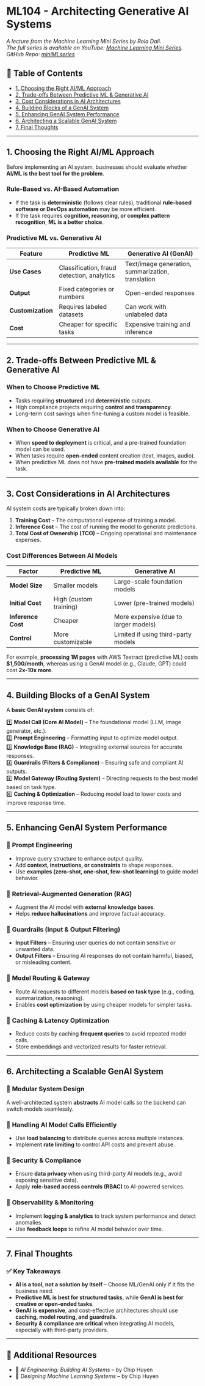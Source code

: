 # ML104 - Architecting Generative AI Systems

*A lecture from the Machine Learning Mini Series by Rola Dali.  
The full series is available on YouTube: [Machine Learning Mini Series](https://youtube.com/playlist?list=PLBOxI5MJQLFs8-8vl_nTRte-gkNQeWsOa&si=3IaNr4OZUnaI9MNt).  
GitHub Repo: [miniMLseries](https://github.com/rdali/miniMLseries)*

## 📌 Table of Contents

- [1. Choosing the Right AI/ML Approach](#1-choosing-the-right-aiml-approach)
- [2. Trade-offs Between Predictive ML & Generative AI](#2-trade-offs-between-predictive-ml--generative-ai)
- [3. Cost Considerations in AI Architectures](#3-cost-considerations-in-ai-architectures)
- [4. Building Blocks of a GenAI System](#4-building-blocks-of-a-genai-system)
- [5. Enhancing GenAI System Performance](#5-enhancing-genai-system-performance)
- [6. Architecting a Scalable GenAI System](#6-architecting-a-scalable-genai-system)
- [7. Final Thoughts](#7-final-thoughts)

---

## 1. Choosing the Right AI/ML Approach

Before implementing an AI system, businesses should evaluate whether **AI/ML is the best tool for the problem**.  

### Rule-Based vs. AI-Based Automation  

- If the task is **deterministic** (follows clear rules), traditional **rule-based software or DevOps automation** may be more efficient.  
- If the task requires **cognition, reasoning, or complex pattern recognition**, **ML is a better choice**.

### Predictive ML vs. Generative AI  

| Feature         | Predictive ML | Generative AI (GenAI) |
|---------------|-------------|---------------------|
| **Use Cases**  | Classification, fraud detection, analytics | Text/image generation, summarization, translation |
| **Output**     | Fixed categories or numbers | Open-ended responses |
| **Customization** | Requires labeled datasets | Can work with unlabeled data |
| **Cost**       | Cheaper for specific tasks | Expensive training and inference |

---

## 2. Trade-offs Between Predictive ML & Generative AI

### When to Choose **Predictive ML**

- Tasks requiring **structured** and **deterministic** outputs.
- High compliance projects requiring **control and transparency**.
- Long-term cost savings when fine-tuning a custom model is feasible.

### When to Choose **Generative AI**

- When **speed to deployment** is critical, and a pre-trained foundation model can be used.
- When tasks require **open-ended** content creation (text, images, audio).
- When predictive ML does not have **pre-trained models available** for the task.

---

## 3. Cost Considerations in AI Architectures

AI system costs are typically broken down into:  

1. **Training Cost** – The computational expense of training a model.  
2. **Inference Cost** – The cost of running the model to generate predictions.  
3. **Total Cost of Ownership (TCO)** – Ongoing operational and maintenance expenses.  

### Cost Differences Between AI Models  

| Factor         | Predictive ML | Generative AI |
|--------------|-------------|-------------|
| **Model Size** | Smaller models | Large-scale foundation models |
| **Initial Cost** | High (custom training) | Lower (pre-trained models) |
| **Inference Cost** | Cheaper | More expensive (due to larger models) |
| **Control** | More customizable | Limited if using third-party models |

For example, **processing 1M pages** with AWS Textract (predictive ML) costs **$1,500/month**, whereas using a GenAI model (e.g., Claude, GPT) could cost **2x-10x more**.

---

## 4. Building Blocks of a GenAI System

A **basic GenAI system** consists of:  

1️⃣ **Model Call (Core AI Model)** – The foundational model (LLM, image generator, etc.).  
2️⃣ **Prompt Engineering** – Formatting input to optimize model output.  
3️⃣ **Knowledge Base (RAG)** – Integrating external sources for accurate responses.  
4️⃣ **Guardrails (Filters & Compliance)** – Ensuring safe and compliant AI outputs.  
5️⃣ **Model Gateway (Routing System)** – Directing requests to the best model based on task type.  
6️⃣ **Caching & Optimization** – Reducing model load to lower costs and improve response time.  

---

## 5. Enhancing GenAI System Performance

### 🔹 **Prompt Engineering**  

- Improve query structure to enhance output quality.  
- Add **context, instructions, or constraints** to shape responses.  
- Use **examples (zero-shot, one-shot, few-shot learning)** to guide model behavior.  

### 🔹 **Retrieval-Augmented Generation (RAG)**  

- Augment the AI model with **external knowledge bases**.  
- Helps **reduce hallucinations** and improve factual accuracy.  

### 🔹 **Guardrails (Input & Output Filtering)**  

- **Input Filters** – Ensuring user queries do not contain sensitive or unwanted data.  
- **Output Filters** – Ensuring AI responses do not contain harmful, biased, or misleading content.  

### 🔹 **Model Routing & Gateway**  

- Route AI requests to different models **based on task type** (e.g., coding, summarization, reasoning).  
- Enables **cost optimization** by using cheaper models for simpler tasks.  

### 🔹 **Caching & Latency Optimization**  

- Reduce costs by caching **frequent queries** to avoid repeated model calls.  
- Store embeddings and vectorized results for faster retrieval.

---

## 6. Architecting a Scalable GenAI System

### 🔹 **Modular System Design**

A well-architected system **abstracts** AI model calls so the backend can switch models seamlessly.

### 🔹 **Handling AI Model Calls Efficiently**

- Use **load balancing** to distribute queries across multiple instances.  
- Implement **rate limiting** to control API costs and prevent abuse.  

### 🔹 **Security & Compliance**

- Ensure **data privacy** when using third-party AI models (e.g., avoid exposing sensitive data).  
- Apply **role-based access controls (RBAC)** to AI-powered services.  

### 🔹 **Observability & Monitoring**

- Implement **logging & analytics** to track system performance and detect anomalies.  
- Use **feedback loops** to refine AI model behavior over time.  

---

## 7. Final Thoughts

### ✅ **Key Takeaways**

- **AI is a tool, not a solution by itself** – Choose ML/GenAI only if it fits the business need.  
- **Predictive ML is best for structured tasks**, while **GenAI is best for creative or open-ended tasks**.  
- **GenAI is expensive**, and cost-effective architectures should use **caching, model routing, and guardrails**.  
- **Security & compliance are critical** when integrating AI models, especially with third-party providers.  

---

## 🔗 Additional Resources

- 📖 *AI Engineering: Building AI Systems* – by Chip Huyen  
- 📖 *Designing Machine Learning Systems* – by Chip Huyen  
